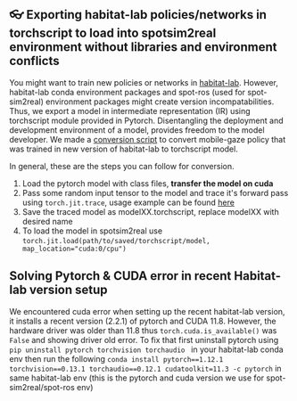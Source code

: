 ## :eyeglasses: Exporting habitat-lab policies/networks in torchscript to load into spotsim2real environment without libraries and environment conflicts 
You might want to train new policies or networks in [habitat-lab](https://github.com/facebookresearch/habitat-lab). However, habitat-lab conda environment packages and spot-ros (used for spot-sim2real) environment packages might create version incompatabilities.
Thus, we export a model in intermediate representation (IR) using torchscript module provided in Pytorch. Disentangling the deployment and development environment of a model, provides freedom to the model developer. We made a [conversion script](https://github.com/facebookresearch/spot-sim2real/blob/d200deef1ca3f4608cb3f84b43672bda63a3ce0b/spot_rl_experiments/utils/hab3_policy_conversion.py) to convert mobile-gaze policy that was trained in new version of habitat-lab to torchscript model.

In general, these are the steps you can follow for conversion.

1. Load the pytorch model with class files, <b>transfer the model on cuda</b>
2. Pass some random input tensor to the model and trace it's forward pass using ```torch.jit.trace```, usage example can be found [here](https://pytorch.org/tutorials/beginner/Intro_to_TorchScript_tutorial.html)
3. Save the traced model as modelXX.torchscript, replace modelXX with desired name
4. To load the model in spotsim2real use ```torch.jit.load(path/to/saved/torchscript/model, map_location="cuda:0/cpu")```

## Solving Pytorch & CUDA error in recent Habitat-lab version setup
We encountered cuda error when setting up the recent habitat-lab version, it installs a recent version (2.2.1) of pytorch and CUDA 11.8. However, the hardware driver was older than 11.8 thus ```torch.cuda.is_available()``` was ```False``` and showing driver old error. 
To fix that first uninstall pytorch using ```pip uninstall pytorch torchvision torchaudio ``` in your habitat-lab conda env then run the following ```conda install pytorch==1.12.1 torchvision==0.13.1 torchaudio==0.12.1 cudatoolkit=11.3 -c pytorch``` in same habitat-lab env (this is the pytorch and cuda version we use for spot-sim2real/spot-ros env)
